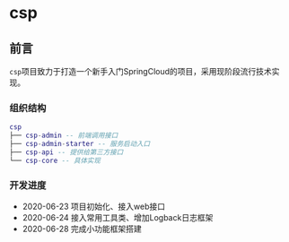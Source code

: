 # csp
## 前言

`csp`项目致力于打造一个新手入门SpringCloud的项目，采用现阶段流行技术实现。

### 组织结构

``` lua
csp
├── csp-admin -- 前端调用接口
├── csp-admin-starter -- 服务启动入口
├── csp-api -- 提供给第三方接口
└── csp-core -- 具体实现
```
### 开发进度
* 2020-06-23 项目初始化、接入web接口
* 2020-06-24 接入常用工具类、增加Logback日志框架
* 2020-06-28 完成小功能框架搭建